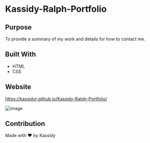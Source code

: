 # Kassidy-Ralph-Portfolio

## Purpose
To provide a summary of my work and details for how to contact me. 

## Built With
* HTML
* CSS

## Website
https://kassidyr.github.io/Kassidy-Ralph-Portfolio/

![image](https://user-images.githubusercontent.com/89705830/134841160-c27ff360-069c-47e4-9c30-f43950c693f5.png)

## Contribution
Made with ❤️ by Kassidy
